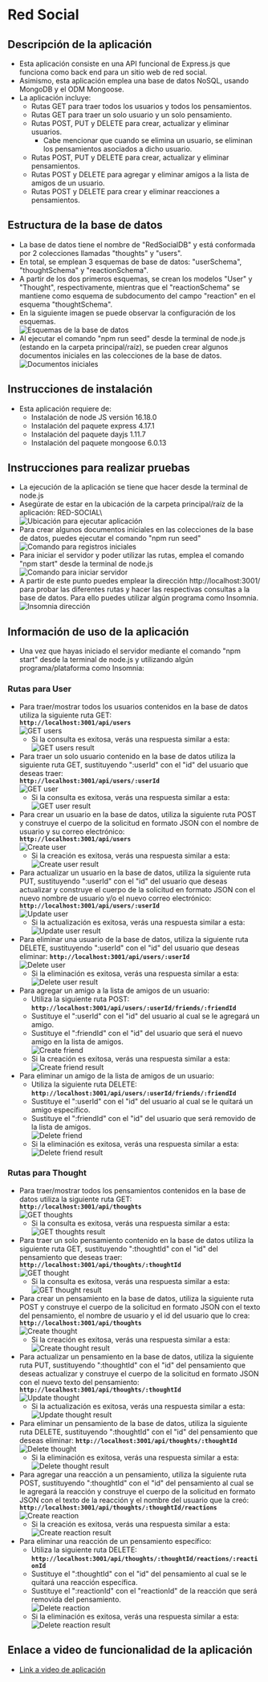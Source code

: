 # Red Social

## Descripción de la aplicación  

* Esta aplicación consiste en una API funcional de Express.js que funciona como back end para un sitio web de red social.
* Asimismo, esta aplicación emplea una base de datos NoSQL, usando MongoDB y el ODM Mongoose.
* La aplicación incluye:
    * Rutas GET para traer todos los usuarios y todos los pensamientos.
    * Rutas GET para traer un solo usuario y un solo pensamiento.
    * Rutas POST, PUT y DELETE para crear, actualizar y eliminar usuarios.
        * Cabe mencionar que cuando se elimina un usuario, se eliminan los pensamientos asociados a dicho usuario.
    * Rutas POST, PUT y DELETE para crear, actualizar y eliminar pensamientos.
    * Rutas POST y DELETE para agregar y eliminar amigos a la lista de amigos de un usuario.
    * Rutas POST y DELETE para crear y eliminar reacciones a pensamientos.
    
## Estructura de la base de datos

 * La base de datos tiene el nombre de "RedSocialDB" y está conformada por 2 colecciones llamadas "thoughts" y "users".
 * En total, se emplean 3 esquemas de base de datos: "userSchema", "thoughtSchema" y "reactionSchema". 
 * A partir de los dos primeros esquemas, se crean los modelos "User" y "Thought", respectivamente, mientras que el "reactionSchema" se mantiene como esquema de subdocumento del campo "reaction" en el esquema "thoughtSchema".
 * En la siguiente imagen se puede observar la configuración de los esquemas.  
    ![Esquemas de la base de datos](./images/Esquemas.JPG)  
 * Al ejecutar el comando "npm run seed" desde la terminal de node.js (estando en la carpeta principal/raíz), se pueden crear algunos documentos iniciales en las colecciones de la base de datos.  
    ![Documentos iniciales](./images/DocumentosIniciales.JPG)

## Instrucciones de instalación  

* Esta aplicación requiere de:
    * Instalación de node JS versión 16.18.0
    * Instalación del paquete express 4.17.1
    * Instalación del paquete dayjs 1.11.7
    * Instalación del paquete mongoose 6.0.13

## Instrucciones para realizar pruebas 

* La ejecución de la aplicación se tiene que hacer desde la terminal de node.js
* Asegúrate de estar en la ubicación de la carpeta principal/raíz de la aplicación: RED-SOCIAL\      
  ![Ubicación para ejecutar aplicación](./images/Path.JPG)
* Para crear algunos documentos iniciales en las colecciones de la base de datos, puedes ejecutar el comando "npm run seed"  
  ![Comando para registros iniciales](./images/Seed.JPG)
* Para iniciar el servidor y poder utilizar las rutas, emplea el comando "npm start" desde la terminal de node.js    
  ![Comando para iniciar servidor](./images/Iniciar.JPG)
* A partir de este punto puedes emplear la dirección http://localhost:3001/ para probar las diferentes rutas y hacer las respectivas consultas a la base de datos. Para ello puedes utilizar algún programa como Insomnia.    
  ![Insomnia dirección](./images/Insomnia.JPG)

## Información de uso de la aplicación

* Una vez que hayas iniciado el servidor mediante el comando "npm start" desde la terminal de node.js y utilizando algún programa/plataforma como Insomnia:

### Rutas para User

* Para traer/mostrar todos los usuarios contenidos en la base de datos utiliza la siguiente ruta GET:  
    **`http://localhost:3001/api/users`**  
    ![GET users](./images/GetUsers.JPG)    
    * Si la consulta es exitosa, verás una respuesta similar a esta:    
    ![GET users result](./images/GetUsersResult.JPG)  
* Para traer un solo usuario contenido en la base de datos utiliza la siguiente ruta GET, sustituyendo ":userId" con el "id" del usuario que deseas traer:    
    **`http://localhost:3001/api/users/:userId`**    
    ![GET user](./images/GetUser.JPG)      
    * Si la consulta es exitosa, verás una respuesta similar a esta:    
      ![GET user result](./images/GetUserResult.JPG)  
* Para crear un usuario en la base de datos, utiliza la siguiente ruta POST y construye el cuerpo de la solicitud en formato JSON con el nombre de usuario y su correo electrónico:  
    **`http://localhost:3001/api/users`**  
    ![Create user](./images/CreateUser.JPG)  
    * Si la creación es exitosa, verás una respuesta similar a esta:  
      ![Create user result](./images/CreateUserResult.JPG)  
* Para actualizar un usuario en la base de datos, utiliza la siguiente ruta PUT, sustituyendo ":userId" con el "id" del usuario que deseas actualizar y construye el cuerpo de la solicitud en formato JSON con el nuevo nombre de usuario y/o el nuevo correo electrónico:  
    **`http://localhost:3001/api/users/:userId`**   
    ![Update user](./images/UpdateUser.JPG)  
    * Si la actualización es exitosa, verás una respuesta similar a esta:   
     ![Update user result](./images/UpdateUserResult.JPG) 
* Para eliminar una usuario de la base de datos, utiliza la siguiente ruta DELETE, sustituyendo ":userId" con el "id" del usuario que deseas eliminar: 
    **`http://localhost:3001/api/users/:userId`**  
    ![Delete user](./images/DeleteUser.JPG)  
    * Si la eliminación es exitosa, verás una respuesta similar a esta:     
      ![Delete user result](./images/DeleteUserResult.JPG) 
* Para agregar un amigo a la lista de amigos de un usuario:  
    * Utiliza la siguiente ruta POST: **`http://localhost:3001/api/users/:userId/friends/:friendId`**  
    * Sustituye el ":userId" con el "id" del usuario al cual se le agregará un amigo.  
    * Sustituye el ":friendId" con el "id" del usuario que será el nuevo amigo en la lista de amigos.  
    ![Create friend](./images/CreateFriend.JPG)  
    * Si la creación es exitosa, verás una respuesta similar a esta:    
      ![Create friend result](./images/CreateFriendResult.JPG)  
* Para eliminar un amigo de la lista de amigos de un usuario:  
    * Utiliza la siguiente ruta DELETE: **`http://localhost:3001/api/users/:userId/friends/:friendId`**  
    * Sustituye el ":userId" con el "id" del usuario al cual se le quitará un amigo específico.  
    * Sustituye el ":friendId" con el "id" del usuario que será removido de la lista de amigos.  
    ![Delete friend](./images/DeleteFriend.JPG)  
    * Si la eliminación es exitosa, verás una respuesta similar a esta:   
      ![Delete friend result](./images/DeleteFriendResult.JPG)  

### Rutas para Thought

* Para traer/mostrar todos los pensamientos contenidos en la base de datos utiliza la siguiente ruta GET:    
    **`http://localhost:3001/api/thoughts`**  
    ![GET thoughts](./images/GetThoughts.JPG)  
    * Si la consulta es exitosa, verás una respuesta similar a esta:  
      ![GET thoughts result](./images/GetThoughtsResult.JPG) 
* Para traer un solo pensamiento contenido en la base de datos utiliza la siguiente ruta GET, sustituyendo ":thoughtId" con el "id" del pensamiento que deseas traer:      
    **`http://localhost:3001/api/thoughts/:thoughtId`**    
    ![GET thought](./images/GetThought.JPG)      
    * Si la consulta es exitosa, verás una respuesta similar a esta:    
      ![GET thought result](./images/GetThoughtResult.JPG) 
* Para crear un pensamiento en la base de datos, utiliza la siguiente ruta POST y construye el cuerpo de la solicitud en formato JSON con el texto del pensamiento, el nombre de usuario y el id del usuario que lo crea:  
    **`http://localhost:3001/api/thoughts`**  
    ![Create thought](./images/CreateThought.JPG)  
    * Si la creación es exitosa, verás una respuesta similar a esta:   
      ![Create thought result](./images/CreateThoughtResult.JPG)  
* Para actualizar un pensamiento en la base de datos, utiliza la siguiente ruta PUT, sustituyendo ":thoughtId" con el "id" del pensamiento que deseas actualizar y construye el cuerpo de la solicitud en formato JSON con el nuevo texto del pensamiento:  
    **`http://localhost:3001/api/thoughts/:thoughtId`**   
    ![Update thought](./images/UpdateThought.JPG)    
    * Si la actualización es exitosa, verás una respuesta similar a esta:   
     ![Update thought result](./images/UpdateThoughtResult.JPG)  
* Para eliminar un pensamiento de la base de datos, utiliza la siguiente ruta DELETE, sustituyendo ":thoughtId" con el "id" del pensamiento que deseas eliminar: 
    **`http://localhost:3001/api/thoughts/:thoughtId`**  
    ![Delete thought](./images/DeleteThought.JPG)  
    * Si la eliminación es exitosa, verás una respuesta similar a esta:     
      ![Delete thought result](./images/DeleteThoughtResult.JPG)  
* Para agregar una reacción a un pensamiento, utiliza la siguiente ruta POST, sustituyendo ":thoughtId" con el "id" del pensamiento al cual se le agregará la reacción y construye el cuerpo de la solicitud en formato JSON con el texto de la reacción y el nombre del usuario que la creó:  
    **`http://localhost:3001/api/thoughts/:thoughtId/reactions`**  
    ![Create reaction](./images/CreateReaction.JPG)  
    * Si la creación es exitosa, verás una respuesta similar a esta:    
      ![Create reaction result](./images/CreateReactionResult.JPG)  
* Para eliminar una reacción de un pensamiento específico:  
    * Utiliza la siguiente ruta DELETE: **`http://localhost:3001/api/thoughts/:thoughtId/reactions/:reactionId`**    
    * Sustituye el ":thoughtId" con el "id" del pensamiento al cual se le quitará una reacción específica.  
    * Sustituye el ":reactionId" con el "reactionId" de la reacción que será removida del pensamiento.  
    ![Delete reaction](./images/DeleteReaction.JPG)  
    * Si la eliminación es exitosa, verás una respuesta similar a esta:   
      ![Delete reaction result](./images/DeleteReactionResult.JPG) 


## Enlace a video de funcionalidad de la aplicación

* [Link a video de aplicación](https://drive.google.com/file/d/1ulwMeq94_J-SUGH560khD_6simztD0D7/view)

